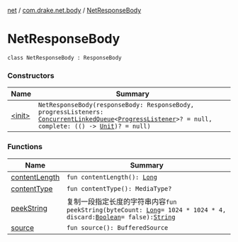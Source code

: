 [net](../../index.md) / [com.drake.net.body](../index.md) / [NetResponseBody](./index.md)

# NetResponseBody

`class NetResponseBody : ResponseBody`

### Constructors

| Name | Summary |
|---|---|
| [&lt;init&gt;](-init-.md) | `NetResponseBody(responseBody: ResponseBody, progressListeners: `[`ConcurrentLinkedQueue`](https://docs.oracle.com/javase/6/docs/api/java/util/concurrent/ConcurrentLinkedQueue.html)`<`[`ProgressListener`](../../com.drake.net.interfaces/-progress-listener/index.md)`>? = null, complete: (() -> `[`Unit`](https://kotlinlang.org/api/latest/jvm/stdlib/kotlin/-unit/index.html)`)? = null)` |

### Functions

| Name | Summary |
|---|---|
| [contentLength](content-length.md) | `fun contentLength(): `[`Long`](https://kotlinlang.org/api/latest/jvm/stdlib/kotlin/-long/index.html) |
| [contentType](content-type.md) | `fun contentType(): MediaType?` |
| [peekString](peek-string.md) | 复制一段指定长度的字符串内容`fun peekString(byteCount: `[`Long`](https://kotlinlang.org/api/latest/jvm/stdlib/kotlin/-long/index.html)` = 1024 * 1024 * 4, discard: `[`Boolean`](https://kotlinlang.org/api/latest/jvm/stdlib/kotlin/-boolean/index.html)` = false): `[`String`](https://kotlinlang.org/api/latest/jvm/stdlib/kotlin/-string/index.html) |
| [source](source.md) | `fun source(): BufferedSource` |
